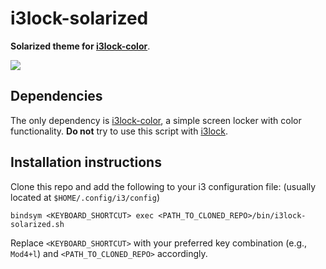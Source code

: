 # i3lock-solarized

**Solarized theme for [i3lock-color](https://github.com/Raymo111/i3lock-color)**.

![](https://raw.githubusercontent.com/parsiad/i3lock-solarized/master/demo.gif)

## Dependencies

The only dependency is [i3lock-color](https://github.com/Raymo111/i3lock-color), a simple screen locker with color functionality.
**Do not** try to use this script with [i3lock](https://i3wm.org/i3lock/).

## Installation instructions

Clone this repo and add the following to your i3 configuration file: (usually located at `$HOME/.config/i3/config`)

```
bindsym <KEYBOARD_SHORTCUT> exec <PATH_TO_CLONED_REPO>/bin/i3lock-solarized.sh
```

Replace `<KEYBOARD_SHORTCUT>` with your preferred key combination (e.g., `Mod4+l`) and `<PATH_TO_CLONED_REPO>` accordingly.
